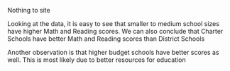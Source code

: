 Nothing to site

Looking at the data, it is easy to see that smaller to medium school sizes have higher Math and Reading scores. We can also conclude that Charter Schools have better Math and Reading scores than District Schools

Another observation is that higher budget schools have better scores as well. This is most likely due to better resources for education
